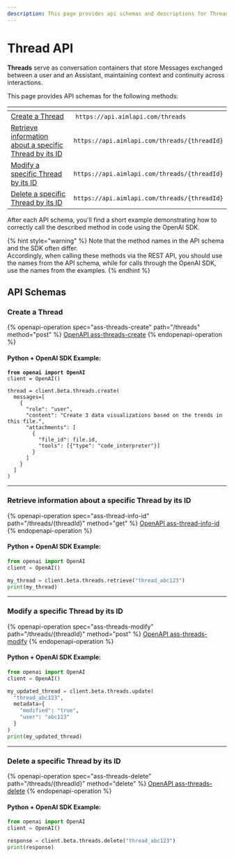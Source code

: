 ```yaml
---
description: This page provides api schemas and descriptions for Threads API methods.
---
```


# Thread API

**Threads** serve as conversation containers that store Messages exchanged between a user and an Assistant, maintaining context and continuity across interactions.

This page provides API schemas for the following methods:

<table><thead><tr><th width="302.0833740234375"></th><th></th></tr></thead><tbody><tr><td><a href="threads.md#create-a-thread">Create a Thread</a></td><td><img src="../../../.gitbook/assets/POST.png" alt="" data-size="line"> <code>https://api.aimlapi.com/threads</code></td></tr><tr><td><a href="threads.md#retrieve-information-about-a-specific-thread-by-its-id">Retrieve information about a specific Thread by its ID</a></td><td><img src="../../../.gitbook/assets/GET.png" alt="" data-size="line"> <code>https://api.aimlapi.com/threads/{threadId}</code></td></tr><tr><td><a href="threads.md#modify-a-specific-thread-by-its-id">Modify a specific Thread by its ID</a></td><td><img src="../../../.gitbook/assets/POST.png" alt="" data-size="line"> <code>https://api.aimlapi.com/threads/{threadId}</code></td></tr><tr><td><a href="threads.md#delete-a-specific-thread-by-its-id">Delete a specific Thread by its ID</a></td><td><img src="../../../.gitbook/assets/DELETE.png" alt="" data-size="line"> <code>https://api.aimlapi.com/threads/{threadId}</code></td></tr></tbody></table>

After each API schema, you'll find a short example demonstrating how to correctly call the described method in code using the OpenAI SDK.

{% hint style="warning" %}
Note that the method names in the API schema and the SDK often differ.\
Accordingly, when calling these methods via the REST API, you should use the names from the API schema, while for calls through the OpenAI SDK, use the names from the examples.
{% endhint %}

## API Schemas

### Create a Thread

{% openapi-operation spec="ass-threads-create" path="/threads" method="post" %}
[OpenAPI ass-threads-create](https://api.aimlapi.com/docs-public-yaml)
{% endopenapi-operation %}

#### Python + OpenAI SDK Example:

<pre class="language-python"><code class="lang-python"><strong>from openai import OpenAI
</strong>client = OpenAI()

thread = client.beta.threads.create(
  messages=[
    {
      "role": "user",
      "content": "Create 3 data visualizations based on the trends in this file.",
      "attachments": [
        {
          "file_id": file.id,
          "tools": [{"type": "code_interpreter"}]
        }
      ]
    }
  ]
)        
</code></pre>



***

### Retrieve information about a specific Thread by its ID

{% openapi-operation spec="ass-thread-info-id" path="/threads/{threadId}" method="get" %}
[OpenAPI ass-thread-info-id](https://api.aimlapi.com/docs-public-yaml)
{% endopenapi-operation %}

#### Python + OpenAI SDK Example:

```python
from openai import OpenAI
client = OpenAI()

my_thread = client.beta.threads.retrieve("thread_abc123")
print(my_thread)
```



***

### Modify a specific Thread by its ID

{% openapi-operation spec="ass-threads-modify" path="/threads/{threadId}" method="post" %}
[OpenAPI ass-threads-modify](https://api.aimlapi.com/docs-public-yaml)
{% endopenapi-operation %}

#### Python + OpenAI SDK Example:

```python
from openai import OpenAI
client = OpenAI()

my_updated_thread = client.beta.threads.update(
  "thread_abc123",
  metadata={
    "modified": "true",
    "user": "abc123"
  }
)
print(my_updated_thread)
```



***

### Delete a specific Thread by its ID

{% openapi-operation spec="ass-threads-delete" path="/threads/{threadId}" method="delete" %}
[OpenAPI ass-threads-delete](https://api.aimlapi.com/docs-public-yaml)
{% endopenapi-operation %}

#### Python + OpenAI SDK Example:

```python
from openai import OpenAI
client = OpenAI()

response = client.beta.threads.delete("thread_abc123")
print(response)
```
